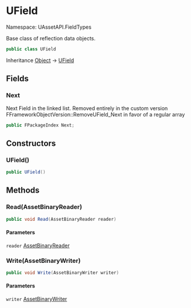 # UField

Namespace: UAssetAPI.FieldTypes

Base class of reflection data objects.

```csharp
public class UField
```

Inheritance [Object](https://docs.microsoft.com/en-us/dotnet/api/system.object) → [UField](./uassetapi.fieldtypes.ufield.md)

## Fields

### **Next**

Next Field in the linked list. Removed entirely in the custom version FFrameworkObjectVersion::RemoveUField_Next in favor of a regular array

```csharp
public FPackageIndex Next;
```

## Constructors

### **UField()**

```csharp
public UField()
```

## Methods

### **Read(AssetBinaryReader)**

```csharp
public void Read(AssetBinaryReader reader)
```

#### Parameters

`reader` [AssetBinaryReader](./uassetapi.assetbinaryreader.md)<br>

### **Write(AssetBinaryWriter)**

```csharp
public void Write(AssetBinaryWriter writer)
```

#### Parameters

`writer` [AssetBinaryWriter](./uassetapi.assetbinarywriter.md)<br>
